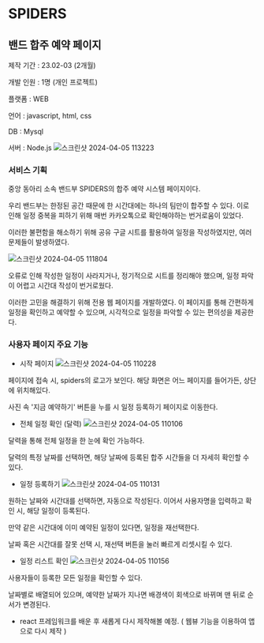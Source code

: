 # SPIDERS


## 밴드 합주 예약 페이지


제작 기간 : 23.02-03 (2개월)


개발 인원 : 1명 (개인 프로젝트)




플랫폼 : WEB


언어 : javascript, html, css 


DB : Mysql


서버 : Node.js
![스크린샷 2024-04-05 113223](https://github.com/rryunn/SPIDERS/assets/122458948/8d849e88-0d90-467c-9305-e3690a85db52)




### 서비스 기획


중앙 동아리 소속 밴드부 SPIDERS의 합주 예약 시스템 페이지이다.


우리 밴드부는 한정된 공간 때문에 한 시간대에는 하나의 팀만이 합주할 수 있다.
이로 인해 일정 중복을 피하기 위해 매번 카카오톡으로 확인해야하는 번거로움이 있었다.


이러한 불편함을 해소하기 위해 공유 구글 시트를 활용하여 일정을 작성하였지만, 여러 문제들이 발생하였다.


![스크린샷 2024-04-05 111804](https://github.com/rryunn/SPIDERS/assets/122458948/92d218d4-01ba-4aa2-9639-8a5141c4869c)


오류로 인해 작성한 일정이 사라지거나, 정기적으로 시트를 정리해야 했으며, 일정 파악이 어렵고 시간대 작성이 번거로웠다.


이러한 고민을 해결하기 위해 전용 웹 페이지를 개발하였다. 이 페이지를 통해 간편하게 일정을 확인하고 예약할 수 있으며, 시각적으로 일정을 파악할 수 있는 편의성을 제공한다. 


### 사용자 페이지 주요 기능




* 시작 페이지
![스크린샷 2024-04-05 110228](https://github.com/rryunn/SPIDERS/assets/122458948/107e86b3-f892-4510-b72d-2aba91086707)


페이지에 접속 시, spiders의 로고가 보인다. 해당 화면은 어느 페이지를 들어가든, 상단에 위치해있다.


사진 속 '지금 예약하기' 버튼을 누를 시 일정 등록하기 페이지로 이동한다.




* 전체 일정 확인 (달력)
![스크린샷 2024-04-05 110106](https://github.com/rryunn/SPIDERS/assets/122458948/9105118f-ab4a-458b-9e58-ad63a20102c8)


달력을 통해 전체 일정을 한 눈에 확인 가능하다. 


달력의 특정 날짜를 선택하면, 해당 날짜에 등록된 합주 시간들을 더 자세히 확인할 수 있다.




* 일정 등록하기
![스크린샷 2024-04-05 110131](https://github.com/rryunn/SPIDERS/assets/122458948/c8d5ad70-3d9f-4d52-86ae-9102c757dedc)


원하는 날짜와 시간대를 선택하면, 자동으로 작성된다. 이어서 사용자명을 입력하고 확인 시, 해당 일정이 등록된다. 


만약 같은 시간대에 이미 예약된 일정이 있다면, 일정을 재선택한다.


날짜 혹은 시간대를 잘못 선택 시, 재선택 버튼을 눌러 빠르게 리셋시킬 수 있다.




* 일정 리스트 확인
![스크린샷 2024-04-05 110156](https://github.com/rryunn/SPIDERS/assets/122458948/656828c0-b453-4af5-995b-59a027be8684)


사용자들이 등록한 모든 일정을 확인할 수 있다. 


날짜별로 배열되어 있으며, 예약한 날짜가 지나면 배경색이 회색으로 바뀌며 맨 뒤로 순서가 변경된다.



* react 프레임워크를 배운 후 새롭게 다시 제작해볼 예정. ( 웹뷰 기능을 이용하여 앱으로 다시 제작 )





